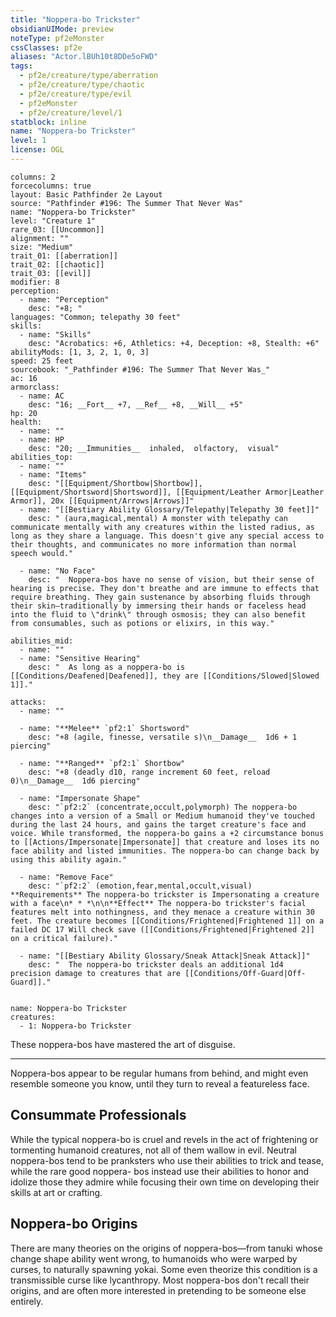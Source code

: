 ```yaml
---
title: "Noppera-bo Trickster"
obsidianUIMode: preview
noteType: pf2eMonster
cssClasses: pf2e
aliases: "Actor.lBUh10t8DDe5oFWD" 
tags:
  - pf2e/creature/type/aberration
  - pf2e/creature/type/chaotic
  - pf2e/creature/type/evil
  - pf2eMonster
  - pf2e/creature/level/1
statblock: inline
name: "Noppera-bo Trickster"
level: 1
license: OGL
---
```


```statblock
columns: 2
forcecolumns: true
layout: Basic Pathfinder 2e Layout
source: "Pathfinder #196: The Summer That Never Was"
name: "Noppera-bo Trickster"
level: "Creature 1"
rare_03: [[Uncommon]]
alignment: ""
size: "Medium"
trait_01: [[aberration]]
trait_02: [[chaotic]]
trait_03: [[evil]]
modifier: 8
perception:
  - name: "Perception"
    desc: "+8; "
languages: "Common; telepathy 30 feet"
skills:
  - name: "Skills"
    desc: "Acrobatics: +6, Athletics: +4, Deception: +8, Stealth: +6"
abilityMods: [1, 3, 2, 1, 0, 3]
speed: 25 feet
sourcebook: "_Pathfinder #196: The Summer That Never Was_"
ac: 16
armorclass:
  - name: AC
    desc: "16; __Fort__ +7, __Ref__ +8, __Will__ +5"
hp: 20
health:
  - name: ""
  - name: HP
    desc: "20; __Immunities__  inhaled,  olfactory,  visual"
abilities_top:
  - name: ""
  - name: "Items"
    desc: "[[Equipment/Shortbow|Shortbow]], [[Equipment/Shortsword|Shortsword]], [[Equipment/Leather Armor|Leather Armor]], 20x [[Equipment/Arrows|Arrows]]"
  - name: "[[Bestiary Ability Glossary/Telepathy|Telepathy 30 feet]]"
    desc: " (aura,magical,mental) A monster with telepathy can communicate mentally with any creatures within the listed radius, as long as they share a language. This doesn't give any special access to their thoughts, and communicates no more information than normal speech would."

  - name: "No Face"
    desc: "  Noppera-bos have no sense of vision, but their sense of hearing is precise. They don't breathe and are immune to effects that require breathing. They gain sustenance by absorbing fluids through their skin—traditionally by immersing their hands or faceless head into the fluid to \"drink\" through osmosis; they can also benefit from consumables, such as potions or elixirs, in this way."

abilities_mid:
  - name: ""
  - name: "Sensitive Hearing"
    desc: "  As long as a noppera-bo is [[Conditions/Deafened|Deafened]], they are [[Conditions/Slowed|Slowed 1]]."

attacks:
  - name: ""

  - name: "**Melee** `pf2:1` Shortsword"
    desc: "+8 (agile, finesse, versatile s)\n__Damage__  1d6 + 1 piercing"

  - name: "**Ranged** `pf2:1` Shortbow"
    desc: "+8 (deadly d10, range increment 60 feet, reload 0)\n__Damage__  1d6 piercing"

  - name: "Impersonate Shape"
    desc: "`pf2:2` (concentrate,occult,polymorph) The noppera-bo changes into a version of a Small or Medium humanoid they've touched during the last 24 hours, and gains the target creature's face and voice. While transformed, the noppera-bo gains a +2 circumstance bonus to [[Actions/Impersonate|Impersonate]] that creature and loses its no face ability and listed immunities. The noppera-bo can change back by using this ability again."

  - name: "Remove Face"
    desc: "`pf2:2` (emotion,fear,mental,occult,visual) **Requirements** The noppera-bo trickster is Impersonating a creature with a face\n* * *\n\n**Effect** The noppera-bo trickster's facial features melt into nothingness, and they menace a creature within 30 feet. The creature becomes [[Conditions/Frightened|Frightened 1]] on a failed DC 17 Will check save ([[Conditions/Frightened|Frightened 2]] on a critical failure)."

  - name: "[[Bestiary Ability Glossary/Sneak Attack|Sneak Attack]]"
    desc: "  The noppera-bo trickster deals an additional 1d4 precision damage to creatures that are [[Conditions/Off-Guard|Off-Guard]]."
 
```

```encounter-table
name: Noppera-bo Trickster
creatures:
  - 1: Noppera-bo Trickster
```



These noppera-bos have mastered the art of disguise.

* * *

Noppera-bos appear to be regular humans from behind, and might even resemble someone you know, until they turn to reveal a featureless face.

## Consummate Professionals

While the typical noppera-bo is cruel and revels in the act of frightening or tormenting humanoid creatures, not all of them wallow in evil. Neutral noppera-bos tend to be pranksters who use their abilities to trick and tease, while the rare good noppera- bos instead use their abilities to honor and idolize those they admire while focusing their own time on developing their skills at art or crafting.

## Noppera-bo Origins

There are many theories on the origins of noppera-bos—from tanuki whose change shape ability went wrong, to humanoids who were warped by curses, to naturally spawning yokai. Some even theorize this condition is a transmissible curse like lycanthropy. Most noppera-bos don't recall their origins, and are often more interested in pretending to be someone else entirely.
